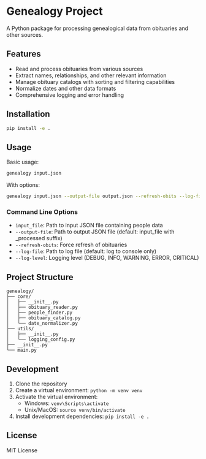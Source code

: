 # Genealogy Project

A Python package for processing genealogical data from obituaries and other sources.

## Features

- Read and process obituaries from various sources
- Extract names, relationships, and other relevant information
- Manage obituary catalogs with sorting and filtering capabilities
- Normalize dates and other data formats
- Comprehensive logging and error handling

## Installation

```bash
pip install -e .
```

## Usage

Basic usage:

```bash
genealogy input.json
```

With options:

```bash
genealogy input.json --output-file output.json --refresh-obits --log-file process.log --log-level DEBUG
```

### Command Line Options

- `input_file`: Path to input JSON file containing people data
- `--output-file`: Path to output JSON file (default: input_file with _processed suffix)
- `--refresh-obits`: Force refresh of obituaries
- `--log-file`: Path to log file (default: log to console only)
- `--log-level`: Logging level (DEBUG, INFO, WARNING, ERROR, CRITICAL)

## Project Structure

```
genealogy/
├── core/
│   ├── __init__.py
│   ├── obituary_reader.py
│   ├── people_finder.py
│   ├── obituary_catalog.py
│   └── date_normalizer.py
├── utils/
│   ├── __init__.py
│   └── logging_config.py
├── __init__.py
└── main.py
```

## Development

1. Clone the repository
2. Create a virtual environment: `python -m venv venv`
3. Activate the virtual environment:
   - Windows: `venv\Scripts\activate`
   - Unix/MacOS: `source venv/bin/activate`
4. Install development dependencies: `pip install -e .`

## License

MIT License

